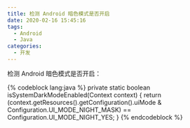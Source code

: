 ```yaml
---
title: 检测 Android 暗色模式是否开启
date: 2020-02-16 15:45:16
tags: 
  - Android
  - Java
categories:
  - 开发
---
```

检测 Android 暗色模式是否开启：
<!-- more -->
{% codeblock lang:java %}
private static boolean isSystemDarkModeEnabled(Context context) {
    return (context.getResources().getConfiguration().uiMode &
            Configuration.UI_MODE_NIGHT_MASK) == Configuration.UI_MODE_NIGHT_YES;
}
{% endcodeblock %}
